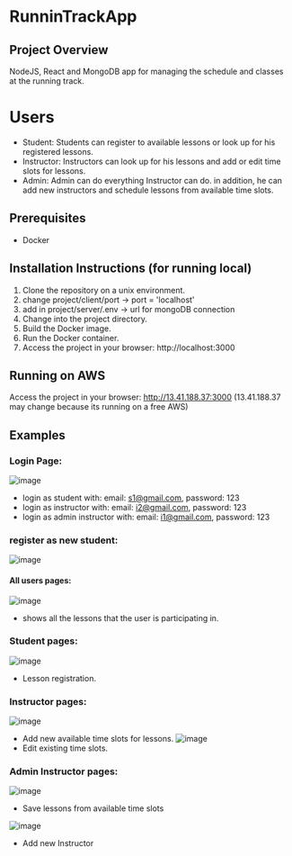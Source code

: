 # RunninTrackApp

## Project Overview

NodeJS, React and MongoDB app for managing the schedule and classes at the running track.

# Users
- Student:
    Students can register to available lessons or look up for his registered lessons.
- Instructor:
    Instructors can look up for his lessons and add or edit time slots for lessons.
- Admin: 
    Admin can do everything Instructor can do. in addition, he can add new instructors and schedule lessons from available time slots.

## Prerequisites
- Docker 

## Installation Instructions (for running local)
1. Clone the repository on a unix environment.
2. change project/client/port -> port = 'localhost'
3. add in project/server/.env -> url for mongoDB connection
4. Change into the project directory.
5. Build the Docker image.
6. Run the Docker container.
7. Access the project in your browser: http://localhost:3000

## Running on AWS
Access the project in your browser: http://13.41.188.37:3000  (13.41.188.37 may change because its running on a free AWS)




## Examples
### Login Page:
![image](https://github.com/alonshlomi1/RunningTrackApp/assets/98226796/720bc65e-3574-4ae5-9556-a4ee1317780c)
- login as student with: email: s1@gmail.com, password: 123
- login as instructor with: email: i2@gmail.com, password: 123
- login as admin instructor with: email: i1@gmail.com, password: 123

### register as new student:
![image](https://github.com/alonshlomi1/RunningTrackApp/assets/98226796/9f651256-8ad2-4286-8f6a-aa7b359be9dc)

#### All users pages:
![image](https://github.com/alonshlomi1/RunningTrackApp/assets/98226796/93359fd7-657f-4c2e-9752-e9ef148ec16d)
- shows all the lessons that the user is participating in.

### Student pages:
![image](https://github.com/alonshlomi1/RunningTrackApp/assets/98226796/241be518-8c5e-4ab6-ae6d-f02e9c39281c)
- Lesson registration.

### Instructor pages:
![image](https://github.com/alonshlomi1/RunningTrackApp/assets/98226796/21b755bc-4c6b-4752-967c-2903d35cacaa)
- Add new available time slots for lessons.
![image](https://github.com/alonshlomi1/RunningTrackApp/assets/98226796/e3e80715-0e20-434a-aa1d-854370cd259d)
- Edit existing time slots.

### Admin Instructor pages:
![image](https://github.com/alonshlomi1/RunningTrackApp/assets/98226796/443be31c-de8d-42bd-b0c7-bba11426253d)
- Save lessons from available time slots

![image](https://github.com/alonshlomi1/RunningTrackApp/assets/98226796/08f7f0df-0a0b-452e-bb80-38499e47f785)
- Add new Instructor








